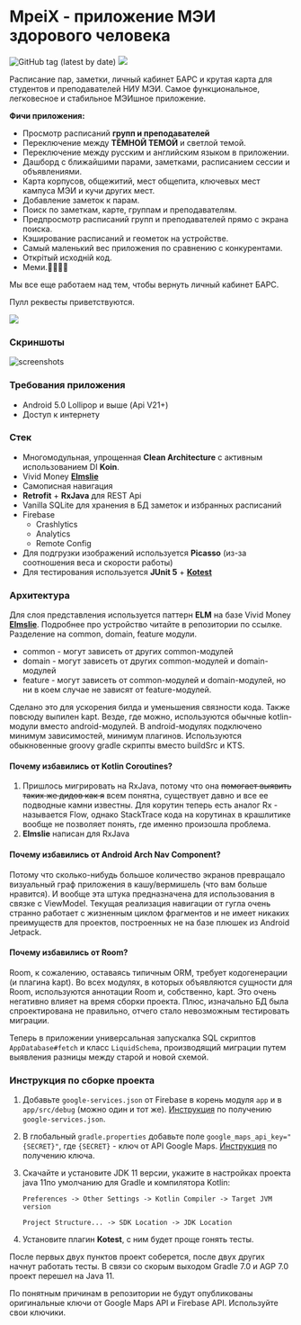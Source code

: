# MpeiX - приложение МЭИ здорового человека

![GitHub tag (latest by date)](https://img.shields.io/github/v/tag/tonykolomeytsev/mpeiapp?label=version) 
![](https://github.com/tonykolomeytsev/mpeiapp/workflows/Android%20build/badge.svg?branch=master)

Расписание пар, заметки, личный кабинет БАРС и крутая карта для студентов и преподавателей НИУ МЭИ. Самое функциональное, легковесное и стабильное МЭИшное приложение.

**Фичи приложения:**
+ Просмотр расписаний **групп и преподавателей**
+ Переключение между **ТЁМНОЙ ТЕМОЙ** и светлой темой.
+ Переключение между русским и английским языком в приложении.
+ Дашборд с ближайшими парами, заметками, расписанием сессии и объявлениями.
+ Карта корпусов, общежитий, мест общепита, ключевых мест кампуса МЭИ и кучи других мест.
+ Добавление заметок к парам.
+ Поиск по заметкам, карте, группам и преподавателям.
+ Предпросмотр расписаний групп и преподавателей прямо с экрана поиска.
+ Кэширование расписаний и геометок на устройстве.
+ Самый маленький вес приложения по сравнению с конкурентами.
+ Открiтый исходнiй код.
+ Меми.🤗💪😸😃

Мы все еще работаем над тем, чтобы вернуть личный кабинет БАРС.

Пулл реквесты приветствуются.

[![](https://github.com/tonykolomeytsev/mpeiapp/raw/master/screenshots/3.png)](https://play.google.com/store/apps/details?id=kekmech.ru.mpeiapp)

### Скриншоты

![screenshots](https://github.com/tonykolomeytsev/mpeiapp/raw/master/screenshots/promo_wide_frame.png)

### Требования приложения

+ Android 5.0 Lollipop и выше (Api V21+)
+ Доступ к интернету

### Стек

+ Многомодульная, упрощенная **Clean Architecture** с активным использованием DI **Koin**.
+ Vivid Money [**Elmslie**](https://github.com/vivid-money/elmslie)
+ Самописная навигация
+ **Retrofit** + **RxJava** для REST Api
+ Vanilla SQLite для хранения в БД заметок и избранных расписаний
+ Firebase 
  - Crashlytics
  - Analytics
  - Remote Config
+ Для подгрузки изображений используется **Picasso** (из-за соотношения веса и скорости работы)
+ Для тестирования используется **JUnit 5** + [**Kotest**](https://github.com/kotest/kotest)

### Архитектура

Для слоя представления используется паттерн **ELM** на базе Vivid Money [**Elmslie**](https://github.com/vivid-money/elmslie). Подробнее про устройство читайте в репозитории по ссылке.
Разделение на common, domain, feature модули.

- common - могут зависеть от других common-модулей
- domain - могут зависеть от других common-модулей и domain-модулей
- feature - могут зависеть от common-модулей и domain-модулей, но ни в коем случае не зависят от feature-модулей.

Сделано это для ускорения билда и уменьшения связности кода. Также повсюду выпилен kapt. Везде, где можно, используются обычные kotlin-модули вместо android-модулей. В android-модулях подключено минимум зависимостей, минимум плагинов. Используются обыкновенные groovy gradle скрипты вместо buildSrc и KTS.

#### Почему избавились от Kotlin Coroutines?

1. Пришлось мигрировать на RxJava, потому что она ~~помогает выявить таких же дидов как я~~ всем понятна, существует давно и все ее подводные камни известны. Для корутин теперь есть аналог Rx - называется Flow, однако StackTrace кода на корутинах в крашлитике вообще не позволяет понять, где именно произошла проблема.
2. **Elmslie** написан для RxJava

#### Почему избавились от Android Arch Nav Component?

Потому что сколько-нибудь большое количество экранов превращало визуальный граф приложения в кашу/вермишель (что вам больше нравится). И вообще эта штука предназначена для использования в связке с ViewModel. Текущая реализация навигации от гугла очень странно работает с жизненным циклом фрагментов и не имеет никаких преимуществ для проектов, построенных не на базе плюшек из Android Jetpack.

#### Почему избавились от Room?

Room, к сожалению, оставаясь типичным ORM, требует кодогенерации (и плагина kapt). Во всех модулях, в которых объявляются сущности для Room, используются аннотации Room и, собственно, kapt. Это очень негативно влияет на время сборки проекта. Плюс, изначально БД была спроектирована не правильно, отчего стало невозможным тестировать миграции.

Теперь в приложении универсальная запускалка SQL скриптов `AppDatabase#fetch` и класс `LiquidSchema`, производящий миграции путем выявления разницы между старой и новой схемой.

### Инструкция по сборке проекта

1. Добавьте `google-services.json` от Firebase в корень модуля `app` и в `app/src/debug` (можно один и тот же). [Инструкция](https://support.google.com/firebase/answer/7015592?hl=en) по получению `google-services.json`.

1. В глобальный `gradle.properties` добавьте поле `google_maps_api_key="{SECRET}"`, где `{SECRET}` - ключ от API Google Maps. [Инструкция](https://developers.google.com/maps/gmp-get-started) по получению ключа.

1. Скачайте и установите JDK 11 версии, укажите в настройках проекта java 11по умолчанию для Gradle и компилятора Kotlin:

   `Preferences -> Other Settings -> Kotlin Compiler -> Target JVM version`

   `Project Structure... -> SDK Location -> JDK Location`

1. Установите плагин **Kotest**, с ним будет проще гонять тесты.

После первых двух пунктов проект соберется, после двух других начнут работать тесты. В связи со скорым выходом Gradle 7.0 и AGP 7.0 проект перешел на Java 11.

По понятным причинам в репозитории не будут опубликованы оригинальные ключи от Google Maps API и Firebase API. Используйте свои ключики.
